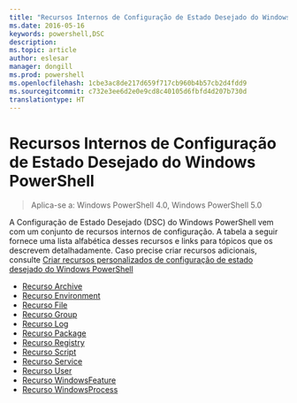 ```yaml
---
title: "Recursos Internos de Configuração de Estado Desejado do Windows PowerShell"
ms.date: 2016-05-16
keywords: powershell,DSC
description: 
ms.topic: article
author: eslesar
manager: dongill
ms.prod: powershell
ms.openlocfilehash: 1cbe3ac8de217d659f717cb960b4b57cb2d4fdd9
ms.sourcegitcommit: c732e3ee6d2e0e9cd8c40105d6fbfd4d207b730d
translationtype: HT
---
```

# <a name="built-in-windows-powershell-desired-state-configuration-resources"></a>Recursos Internos de Configuração de Estado Desejado do Windows PowerShell

> Aplica-se a: Windows PowerShell 4.0, Windows PowerShell 5.0

A Configuração de Estado Desejado (DSC) do Windows PowerShell vem com um conjunto de recursos internos de configuração. A tabela a seguir fornece uma lista alfabética desses recursos e links para tópicos que os descrevem detalhadamente. Caso precise criar recursos adicionais, consulte [Criar recursos personalizados de configuração de estado desejado do Windows PowerShell](authoringResource.md)

* [Recurso Archive](archiveResource.md)
* [Recurso Environment](environmentResource.md)
* [Recurso File](fileResource.md)
* [Recurso Group](groupResource.md)
* [Recurso Log](logResource.md)
* [Recurso Package](packageResource.md)
* [Recurso Registry](registryResource.md)
* [Recurso Script](scriptResource.md)
* [Recurso Service](serviceResource.md)
* [Recurso User](userResource.md)
* [Recurso WindowsFeature](windowsfeatureResource.md)
* [Recurso WindowsProcess](windowsProcessResource.md)

